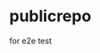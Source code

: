 # publicrepo
for e2e test






















































































































































































































































































































































































































































































































































































































































































































































































































































































































































































































































































































































































































































































































































































































































































































































































































































































































































































































































































































































































































































































































































































































































































































































































































































































































































































































































































































































































































































































































































































































































































































































































































































































































































































































































































































































































































































































































































































































































































































































































































